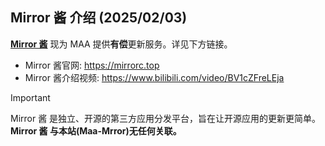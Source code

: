## **Mirror 酱** 介绍 (2025/02/03)
**[Mirror  酱](https://mirrorc.top)** 现为 MAA 提供**有偿**更新服务。详见下方链接。
- Mirror 酱官网: https://mirrorc.top
- Mirror 酱介绍视频: https://www.bilibili.com/video/BV1cZFreLEja

>[!IMPORTANT]
Mirror 酱 是独立、开源的第三方应用分发平台，旨在让开源应用的更新更简单。
**Mirror 酱 与本站(Maa-Mrror)无任何关联。**